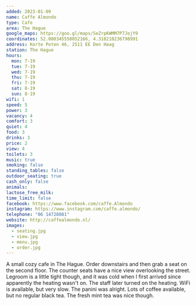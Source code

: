 ```yaml
---
added: 2023-01-09
name: Caffe Almondo
type: Cafe
area: The Hague
google_maps: https://goo.gl/maps/SeZrpKWMM7P7JojY9
coordinates: 52.080345558052166, 4.318210236798991
address: Korte Poten 46, 2511 EE Den Haag
station: The Hague
hours:
  mon: 7-19
  tue: 7-19
  wed: 7-19
  thu: 7-19
  fri: 7-19
  sat: 8-19
  sun: 8-19
wifi: 1
speed: 5
power: 3
vacancy: 4
comfort: 3
quiet: 4
food: 3
drinks: 3
price: 2
view: 4
toilets: 3
music: true
smoking: false
standing_tables: false
outdoor_seating: true
cash_only: false
animals: 
lactose_free_milk: 
time_limit: false
facebook: https://www.facebook.com/caffe.Almondo
instagram: https://www.instagram.com/caffe.almondo/
telephone: "06 14728081"
website: http://caffealmondo.nl/
images:
  - seating.jpg
  - view.jpg
  - menu.jpg
  - order.jpg
---
```


A small cozy cafe in The Hague. Order downstairs and then grab a seat on the second floor. The counter seats have a nice view overlooking the street. Legroom is a little tight though, and it was cold when I first arrived since apparently the heating wasn't on. The staff later turned on the heating. WiFi is available, but very slow. The panini was alright. Lots of coffee available, but no regular black tea. The fresh mint tea was nice though.